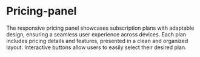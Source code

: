 # Pricing-panel
The responsive pricing panel showcases subscription plans with adaptable design, ensuring a seamless user experience across devices. Each plan includes pricing details and features, presented in a clean and organized layout. Interactive buttons allow users to easily select their desired plan.
